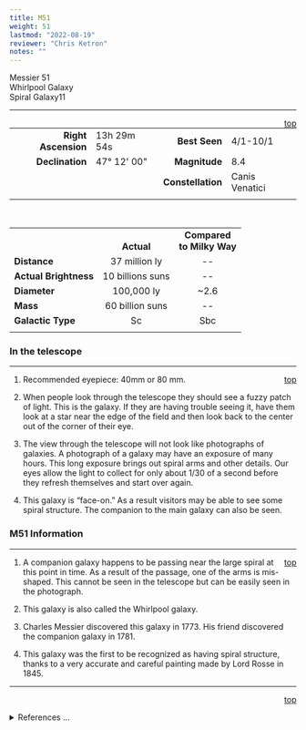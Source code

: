 ```yaml
---
title: M51
weight: 51
lastmod: "2022-08-19"
reviewer: "Chris Ketron"
notes: ""
---
```


<script src="/notes/js/whatsup.js"></script>
<script type="text/javascript">
	var objectName ="M51"
	var objectDesc ="Whirlpool<br/>Spiral Galaxy<br/>in the Constellation<br/>Canis Venatici"
	var objectImage="m51.jpg"
</script>

<span style='float:right;'><div id=whatsup></div></span>

Messier 51  
Whirlpool Galaxy  
Spiral Galaxy11

---
<span style='float:right;'>[top](#)</span>

|   |   |   |   |
|--:|:--|--:|:--|
|**Right Ascension**|13h 29m 54s|**Best Seen**|4/1-10/1|
|**Declination**|47&deg; 12' 00"	|**Magnitude**|8.4|
|   |   |**Constellation**|Canis Venatici|
|   |   |   |   |

<br/>

|  |  |  |
|---|:--:|:--:|
|  |<br/>**Actual**|**Compared<br/>to Milky Way**|
|**Distance**|37 million ly|--|
|**Actual Brightness**|10 billions suns|--|
|**Diameter**|100,000 ly|~2.6|
|**Mass**|60 billion suns|--|
|**Galactic Type**|Sc|Sbc|
|  |  |  |

### In the telescope

---
<span style='float:right;'>[top](#)</span>

1.	Recommended eyepiece: 40mm or 80 mm.

2.	When people look through the telescope they should see a fuzzy patch of light.  This is the galaxy.  If they are having trouble seeing it, have them look at a star near the edge of the field and then look back to the center out of the corner of their eye.
   
3.	The view through the telescope will not look like photographs of galaxies.  A photograph of a galaxy may have an exposure of many hours.  This long exposure brings out spiral arms and other details.  Our eyes allow the light to collect for only about 1/30 of a second before they refresh themselves and start over again.
   
4.	This galaxy is “face-on.”  As a result visitors may be able to see some spiral structure.  The companion to the main galaxy can also be seen.

### M51 Information

---
<span style='float:right;'>[top](#)</span>

1.	A companion galaxy happens to be passing near the large spiral at this point in time.  As a result of the passage, one of the arms is mis-shaped.  This cannot be seen in the telescope but can be easily seen in the photograph.

2.	This galaxy is also called the Whirlpool galaxy.
 
3.	Charles Messier discovered this galaxy in 1773.  His friend discovered the companion galaxy in 1781.

4.	This galaxy was the first to be recognized as having spiral structure, thanks to a very accurate and careful painting made by Lord Rosse in 1845.  

---
<span style='float:right;'>[top](#)</span>
<br/>
<details>
<summary>References ...</summary>

|   |   |   | 
|---|---|---|
|**Item**|**Updated**|**Notes**|
|Coordinates|2002-12-19|<http://messier.seds.org/m/m051.html>|
|Magnitude|2002-12-19|OK with seds site|
|Distance|2002-12-19|OK with seds site|
|Actual Brightness|2002-12-19|!! Can find no support for this|
|Diameter|2002-12-19|previously said 260,000 ly,<br/>but could only find info at<br/><http://antwrp.gsfc.nasa.gov/apod/ap010410.html>|
|Mass|2002-12-19|!! Can find no support for this, but looks OK |
|Galactic Type|2002-12-19|OK with seds site|
|Other Information|2002-12-19|lots from seds site <http://messier.seds.org/m/m051.html>|
</details>

